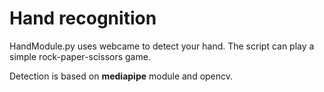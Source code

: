 # Hand recognition

HandModule.py uses webcame to detect your hand. The script can play a simple rock-paper-scissors game.

Detection is based on **mediapipe** module and opencv.
